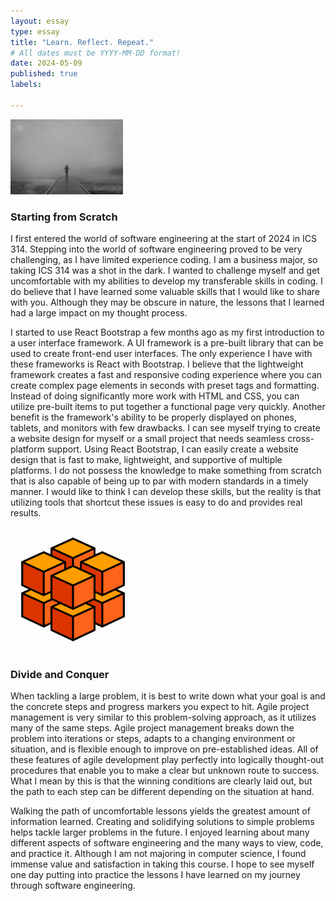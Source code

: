 ```yaml
---
layout: essay
type: essay
title: "Learn. Reflect. Repeat."
# All dates must be YYYY-MM-DD format!
date: 2024-05-09
published: true
labels:

---
```

<img width="180px" class="rounded pe-4" src="../img/walking_unknown.jpeg">

### Starting from Scratch
I first entered the world of software engineering at the start of 2024 in ICS 314. Stepping into the world of software engineering proved to be very challenging, as I have limited experience coding. I am a business major, so taking ICS 314 was a shot in the dark. I wanted to challenge myself and get uncomfortable with my abilities to develop my transferable skills in coding. I do believe that I have learned some valuable skills that I would like to share with you. Although they may be obscure in nature, the lessons that I learned had a large impact on my thought process.
 
I started to use React Bootstrap a few months ago as my first introduction to a user interface framework. A UI framework is a pre-built library that can be used to create front-end user interfaces. The only experience I have with these frameworks is React with Bootstrap. I believe that the lightweight framework creates a fast and responsive coding experience where you can create complex page elements in seconds with preset tags and formatting. Instead of doing significantly more work with HTML and CSS, you can utilize pre-built items to put together a functional page very quickly. Another benefit is the framework's ability to be properly displayed on phones, tablets, and monitors with few drawbacks. I can see myself trying to create a website design for myself or a small project that needs seamless cross-platform support. Using React Bootstrap, I can easily create a website design that is fast to make, lightweight, and supportive of multiple platforms. I do not possess the knowledge to make something from scratch that is also capable of being up to par with modern standards in a timely manner. I would like to think I can develop these skills, but the reality is that utilizing tools that shortcut these issues is easy to do and provides real results. 

 <img width="200px" class="rounded pe-4" src="../img/cube.png">

### Divide and Conquer
When tackling a large problem, it is best to write down what your goal is and the concrete steps and progress markers you expect to hit. Agile project management is very similar to this problem-solving approach, as it utilizes many of the same steps. Agile project management breaks down the problem into iterations or steps, adapts to a changing environment or situation, and is flexible enough to improve on pre-established ideas. All of these features of agile development play perfectly into logically thought-out procedures that enable you to make a clear but unknown route to success. What I mean by this is that the winning conditions are clearly laid out, but the path to each step can be different depending on the situation at hand. 
 
Walking the path of uncomfortable lessons yields the greatest amount of information learned. Creating and solidifying solutions to simple problems helps tackle larger problems in the future. I enjoyed learning about many different aspects of software engineering and the many ways to view, code, and practice it. Although I am not majoring in computer science, I found immense value and satisfaction in taking this course. I hope to see myself one day putting into practice the lessons I have learned on my journey through software engineering.
